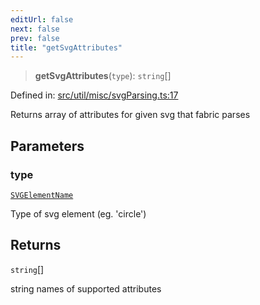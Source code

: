 ```yaml
---
editUrl: false
next: false
prev: false
title: "getSvgAttributes"
---
```


> **getSvgAttributes**(`type`): `string`[]

Defined in: [src/util/misc/svgParsing.ts:17](https://github.com/fabricjs/fabric.js/blob/8748628df7e9de00ba77413bfc3ad9e9fe9d4f30/src/util/misc/svgParsing.ts#L17)

Returns array of attributes for given svg that fabric parses

## Parameters

### type

[`SVGElementName`](/api/type-aliases/svgelementname/)

Type of svg element (eg. 'circle')

## Returns

`string`[]

string names of supported attributes
